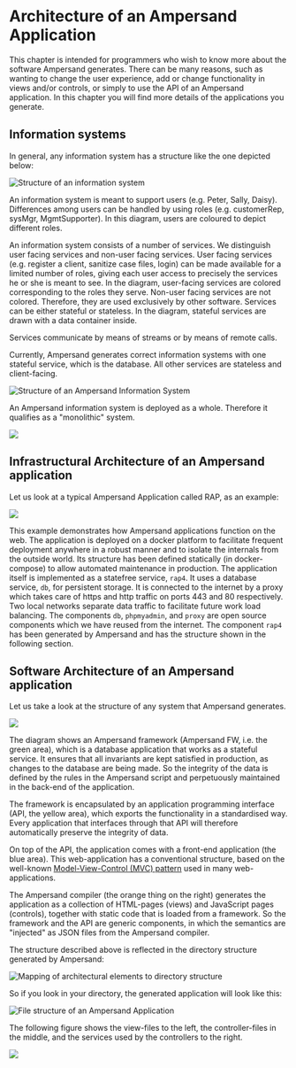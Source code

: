 # Architecture of an Ampersand Application

This chapter is intended for programmers who wish to know more about the software Ampersand generates. There can be many reasons, such as wanting to change the user experience, add or change functionality in views and/or controls, or simply to use the API of an Ampersand application. In this chapter you will find more details of the applications you generate.

## Information systems

In general, any information system has a structure like the one depicted below:

![Structure of an information system](<../.gitbook/assets/Structure of an information system.svg>)

An information system is meant to support users (e.g. Peter, Sally, Daisy). Differences among users can be handled by using roles (e.g. customerRep, sysMgr, MgmtSupporter). In this diagram, users are coloured to depict different roles.&#x20;

An information system consists of a number of services. We distinguish user facing services and non-user facing services. User facing services (e.g. register a client, sanitize case files, login) can be made available for a limited number of roles, giving each user access to precisely the services he or she is meant to see. In the diagram, user-facing services are colored corresponding to the roles they serve. Non-user facing services are not colored. Therefore, they are used exclusively by other software. Services can be either stateful or stateless. In the diagram, stateful services are drawn with a data container inside.

Services communicate by means of streams or by means of remote calls.

Currently, Ampersand generates correct information systems with one stateful service, which is the database. All other services are stateless and client-facing.

![Structure of an Ampersand Information System](<../.gitbook/assets/Monolithic Information System.svg>)

An Ampersand information system is deployed as a whole. Therefore it qualifies as a "monolithic" system.

![](<../.gitbook/assets/Untitled Diagram (4).png>)

## Infrastructural Architecture of an Ampersand application

Let us look at a typical Ampersand Application called RAP, as an example:

![](<../.gitbook/assets/docker-compose (2).png>)

This example demonstrates how Ampersand applications function on the web. The application is deployed on a docker platform to facilitate frequent deployment anywhere in a robust manner and to isolate the internals from the outside world. Its structure has been defined statically (in docker-compose) to allow automated maintenance in production. The application itself is implemented as a statefree service, `rap4`. It uses a database service, `db`, for persistent storage. It is connected to the internet by a proxy which takes care of https and http traffic on ports 443 and 80 respectively. Two local networks separate data traffic to facilitate future work load balancing. The components `db`, `phpmyadmin`, and `proxy` are open source components which we have reused from the internet. The component `rap4` has been generated by Ampersand and has the structure shown in the following section.

## Software Architecture of an Ampersand application

Let us take a look at the structure of any system that Ampersand generates.

![](../.gitbook/assets/untitled-diagram-3.png)

The diagram shows an Ampersand framework (Ampersand FW, i.e. the green area), which is a database application that works as a stateful service. It ensures that all invariants are kept satisfied in production, as changes to the database are being made. So the integrity of the data is defined by the rules in the Ampersand script and perpetuously maintained in the back-end of the application.

The framework is encapsulated by an application programming interface (API, the yellow area), which exports the functionality in a standardised way. Every application that interfaces through that API will therefore automatically preserve the integrity of data.

On top of the API, the application comes with a front-end application (the blue area). This web-application has a conventional structure, based on the well-known [Model-View-Control (MVC) pattern](https://en.wikipedia.org/wiki/Model%E2%80%93view%E2%80%93controller) used in many web-applications.

The Ampersand compiler (the orange thing on the right) generates the application as a collection of HTML-pages (views) and JavaScript pages (controls), together with static code that is loaded from a framework. So the framework and the API are generic components, in which the semantics are "injected" as JSON files from the Ampersand compiler.

The structure described above is reflected in the directory structure generated by Ampersand:&#x20;

![Mapping of architectural elements to directory structure](<../.gitbook/assets/Untitled Diagram (5).png>)

So if you look in your directory, the generated application will look like this:

![File structure of an Ampersand Application](<../.gitbook/assets/Directory structure.png>)

The following figure shows the view-files to the left, the controller-files in the middle, and the services used by the controllers to the right.

![](../.gitbook/assets/views\_controllers\_services.png)
